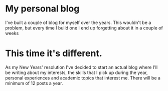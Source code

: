 # My personal blog

I've built a couple of blog for myself over the years.
This wouldn't be a problem, but every time I build one I end up forgetting about it in a couple of weeks

# This time it's different.

As my New Years' resolution I've decided to start an actual blog where I'll be writing about my interests, the skills that I pick up during the year, personal experiences and academic topics that interest me. There will be a minimum of 12 posts a year.
